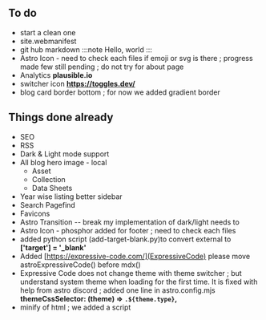 ## To do 
- start a clean one 
- site.webmanifest 
- git hub markdown 
        :::note
        Hello, world
        :::
- Astro Icon -  need to check each files if emoji or svg is there ; progress made few still pending ; do not try for about page
- Analytics **plausible.io**
- switcher icon **https://toggles.dev/**
- blog card border bottom ; for now we added gradient border




## Things done already 
- SEO
- RSS
- Dark & Light mode support
- All blog hero image - local
    - Asset 
    - Collection
    - Data Sheets
- Year wise listing better sidebar 
- Search Pagefind 
- Favicons 
- Astro Transition -- break my implementation of dark/light needs to 
- Astro Icon - phosphor added for footer ; need to check each files
- added python script (add-target-blank.py)to convert external to **['target'] = '_blank'**
- Added [https://expressive-code.com/](ExpressiveCode) please move astroExpressiveCode() before mdx()
-  Expressive Code does not change theme with theme switcher ; but understand system theme when loading for the first time. It is fixed with help from astro discord ; added one line in astro.config.mjs **themeCssSelector: (theme) => `.${theme.type}`,**
- minify of html ; we added a script 


